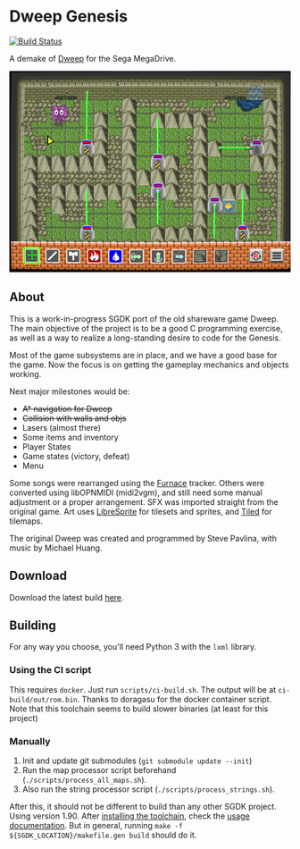 # Dweep Genesis

[![Build Status](https://jenkins.camargo.eng.br/buildStatus/icon?job=dweep-gen)](https://jenkins.camargo.eng.br/job/dweep-gen/)

A demake of [Dweep](https://en.wikipedia.org/wiki/Dweep) for the Sega MegaDrive.

![Screenshot of the game](./doc/screenshot.png "Game screenshot")


## About

This is a work-in-progress SGDK port of the old shareware game Dweep.
The main objective of the project is to be a good C programming exercise,
as well as a way to realize a long-standing desire to code for the Genesis.

Most of the game subsystems are in place, and we have a good base for the game.
Now the focus is on getting the gameplay mechanics and objects working.

Next major milestones would be:
+ ~~A* navigation for Dweep~~
+ ~~Collision with walls and objs~~
+ Lasers (almost there)
+ Some items and inventory
+ Player States
+ Game states (victory, defeat)
+ Menu


Some songs were rearranged using the [Furnace](https://github.com/tildearrow/furnace/) tracker.
Others were converted using libOPNMIDI (midi2vgm), and still need some manual adjustment or a proper arrangement.
SFX was imported straight from the original game.
Art uses [LibreSprite](https://github.com/LibreSprite/LibreSprite) for tilesets and sprites, and [Tiled](https://github.com/mapeditor/tiled) for tilemaps.

The original Dweep was created and programmed by Steve Pavlina, with music by Michael Huang.

## Download

Download the latest build [here](https://jenkins.camargo.eng.br/job/dweep-gen/lastSuccessfulBuild/artifact/ci-build/out/rom.bin).

## Building

For any way you choose, you'll need Python 3 with the `lxml` library.

### Using the CI script

This requires `docker`. Just run `scripts/ci-build.sh`. The output will be at `ci-build/out/rom.bin`.
Thanks to doragasu for the docker container script.
Note that this toolchain seems to build slower binaries (at least for this project)

### Manually


1. Init and update git submodules (`git submodule update --init`)
2. Run the map processor script beforehand (`./scripts/process_all_maps.sh`).
3. Also run the string processor script (`./scripts/process_strings.sh`).

After this, it should not be different to build than any other SGDK project. Using version 1.90.
After [installing the toolchain](https://github.com/Stephane-D/SGDK/wiki/SGDK-Installation),
check the [usage documentation](https://github.com/Stephane-D/SGDK/wiki/SGDK-Usage).
But in general, running `make -f ${SGDK_LOCATION}/makefile.gen build` should do it.



